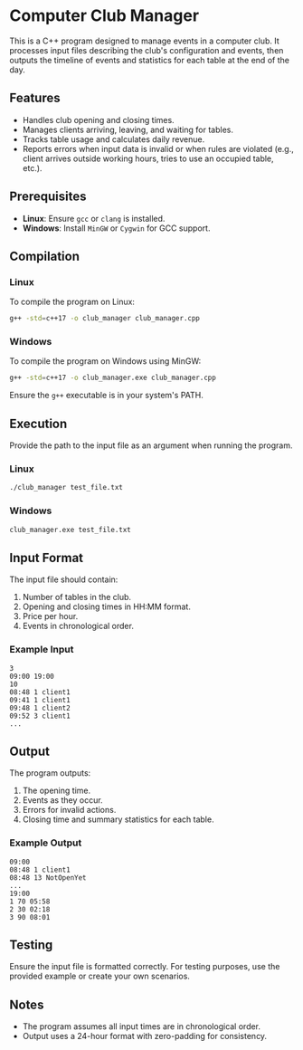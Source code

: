 
# Computer Club Manager

This is a C++ program designed to manage events in a computer club. It processes input files describing the club's configuration and events, then outputs the timeline of events and statistics for each table at the end of the day.

## Features

- Handles club opening and closing times.
- Manages clients arriving, leaving, and waiting for tables.
- Tracks table usage and calculates daily revenue.
- Reports errors when input data is invalid or when rules are violated (e.g., client arrives outside working hours, tries to use an occupied table, etc.).

## Prerequisites

- **Linux**: Ensure `gcc` or `clang` is installed.
- **Windows**: Install `MinGW` or `Cygwin` for GCC support.

## Compilation

### Linux
To compile the program on Linux:
```bash
g++ -std=c++17 -o club_manager club_manager.cpp
```

### Windows
To compile the program on Windows using MinGW:
```bash
g++ -std=c++17 -o club_manager.exe club_manager.cpp
```

Ensure the `g++` executable is in your system's PATH.

## Execution

Provide the path to the input file as an argument when running the program.

### Linux
```bash
./club_manager test_file.txt
```

### Windows
```cmd
club_manager.exe test_file.txt
```

## Input Format

The input file should contain:

1. Number of tables in the club.
2. Opening and closing times in HH:MM format.
3. Price per hour.
4. Events in chronological order.

### Example Input
```
3
09:00 19:00
10
08:48 1 client1
09:41 1 client1
09:48 1 client2
09:52 3 client1
...
```

## Output

The program outputs:

1. The opening time.
2. Events as they occur.
3. Errors for invalid actions.
4. Closing time and summary statistics for each table.

### Example Output
```
09:00
08:48 1 client1
08:48 13 NotOpenYet
...
19:00
1 70 05:58 
2 30 02:18
3 90 08:01
```

## Testing

Ensure the input file is formatted correctly. For testing purposes, use the provided example or create your own scenarios.

## Notes

- The program assumes all input times are in chronological order.
- Output uses a 24-hour format with zero-padding for consistency.
